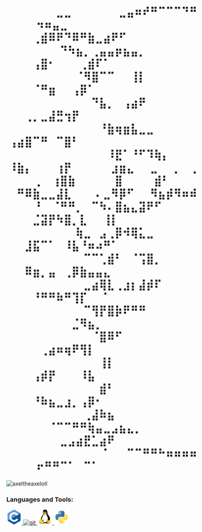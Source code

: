 
<h1 align="center">⠀⠀⠀⠀⠀⠀⣀⣀⠀⠀⠀⠀⠀⠀⣀⣤⠶⠞⠛⠉⠉⠉⠙⠛⠲⠶⣤⣀⠀⠀⠀⠀⠀⠀⠀⠀⠀⠀⠀⠀⠀
⠀⠀⠀⢀⣾⠿⠟⠙⠿⠛⣷⣀⣴⠟⠋⠀⠀⠀⠀⠀⠀⠀⠀⠀⠀⠀⠀⠙⠳⣦⡀⢀⣤⣤⡶⣦⣤⡀⠀⠀⠀
⠀⠀⠀⢠⣿⠂⠀⠀⠀⢀⣾⠏⠁⠀⠀⠀⠀⠀⠀⠀⠀⠀⠀⠀⠀⠀⠀⠀⠀⠈⠻⣿⠉⠉⠀⠀⢸⡇⠀⠀⠀
⠀⠀⠀⠈⠛⣶⠀⠀⢠⡿⠁⠀⠀⠀⠀⠀⠀⠀⠀⠀⠀⠀⠀⠀⠀⠀⠀⠀⠀⠀⠀⠙⣧⡀⠀⢠⣴⠟⠀⠀⠀
⠀⠀⢀⡀⣀⣼⣛⢲⡟⠀⠀⠀⠀⠀⠀⠀⠀⠀⠀⠀⠀⠀⠀⠀⠀⠀⠀⠀⠀⠀⠀⠀⠘⣷⢶⣶⣧⣀⣀⠀⠀
⢠⣴⣿⠉⠛⠀⠉⣿⠃⠀⠀⠀⠀⠀⠀⠀⠀⠀⠀⠀⠀⠀⠀⠀⠀⠀⠀⠀⠀⠀⠀⠀⠀⠸⣟⠁⠘⠋⠹⢷⡄
⠸⣷⡄⠀⠀⠀⢰⡟⠀⠀⠀⠀⠀⣰⣶⣄⠀⠀⣀⠀⠀⡀⠀⢀⡀⠀⢰⣿⣷⠀⠀⠀⠀⠀⣿⠀⠀⠀⠀⣾⠃
⠀⠛⠿⣷⣀⣀⣼⣇⠀⠀⠀⠄⣀⠻⡿⠋⠀⠀⠻⣦⡾⠻⠶⠾⠃⠀⠈⠛⠛⡀⠀⠉⠳⠄⣿⣦⣄⣽⠟⠋⠀
⠀⠀⠀⣈⣽⡟⠳⣿⡀⣇⠀⠀⢸⡇⠀⠀⠀⠀⠀⠀⠀⠀⠀⠀⠀⠀⠀⠀⠀⢷⣀⠀⣠⢀⡿⠺⢿⣅⣀⠀⠀
⠀⠀⣸⣯⠉⠁⠀⠸⣧⠘⠶⠴⠛⠁⠀⠀⠀⠀⠀⠀⠀⠀⠀⠀⠀⠀⠀⠀⠀⠀⠉⠉⢁⣾⠃⠀⠈⢩⣿⡀⠀
⠀⠀⠿⣶⡀⣤⠀⢀⡿⣷⣤⣤⣄⠀⠀⠀⠀⠀⠀⠀⠀⠀⠀⠀⠀⠀⠀⠀⠀⠀⣀⣴⢿⣇⢀⣰⡆⣼⡾⠏⠀
⠀⠀⠀⠘⠛⠛⠷⠛⢹⡏⠀⠀⠁⠀⠀⠀⠀⠀⠀⠀⠀⠀⠀⠀⠀⠀⠀⠀⠀⠀⠉⢻⡟⣿⡷⠟⠛⠛⠀⠀⠀
⠀⠀⠀⠀⠀⠀⠀⠀⣈⠻⣦⡀⠀⠀⠀⠀⠀⠀⠀⠀⠀⠀⠀⠀⠀⠀⠀⠀⠀⠀⠀⠈⣿⠿⠋⠀⠀⠀⠀⠀⠀
⠀⠀⠀⠀⢀⣴⠶⢶⠟⢻⡇⠀⠀⠀⠀⠀⠀⠀⠀⠀⠀⠀⠀⠀⠀⠀⠀⠀⠀⠀⠀⠀⢸⡇⠀⠀⠀⠀⠀⠀⠀
⠀⠀⠀⢠⡾⡟⠀⠀⠀⠸⣧⠀⠀⠀⠀⠀⠀⠀⠀⠀⠀⠀⠀⠀⠀⠀⠀⠀⠀⠀⠀⠀⣾⠃⠀⠀⠀⠀⠀⠀⠀
⠀⠀⠀⠘⠷⣦⣀⣰⡀⢠⡿⠂⠀⠀⠀⠀⠀⠀⠀⠀⠀⠀⠀⠀⠀⠀⠀⠀⠀⠀⢀⣼⠷⣦⠀⠀⠀⠀⠀⠀⠀
⠀⠀⠀⠀⠀⠈⠉⠉⠛⠛⢷⣤⣀⣠⣦⣄⡀⠀⠀⠀⠀⠀⠀⠀⠀⠀⠀⣀⣠⣴⣟⣁⣴⠟⠀⠀⠀⠀⠀⠀⠀
⠀⠀⠀⠀⠀⠀⠀⠀⠀⠀⠀⠀⠁⠀⠀⠉⠉⠛⠛⠓⠶⠶⠶⠶⠖⠛⠛⠉⠁⠀⠉⠁⠀⠀⠀⠀⠀⠀⠀⠀⠀</h1>
<p align="left"> <img src="https://komarev.com/ghpvc/?username=axeltheaxelotl&label=Profile%20views&color=0e75b6&style=flat" alt="axeltheaxelotl" /> </p>

<h3 align="left">Languages and Tools:</h3>
<p align="left"> <a href="https://www.cprogramming.com/" target="_blank" rel="noreferrer"> <img src="https://raw.githubusercontent.com/devicons/devicon/master/icons/c/c-original.svg" alt="c" width="40" height="40"/> </a> <a href="https://git-scm.com/" target="_blank" rel="noreferrer"> <img src="https://www.vectorlogo.zone/logos/git-scm/git-scm-icon.svg" alt="git" width="40" height="40"/> </a> <a href="https://www.linux.org/" target="_blank" rel="noreferrer"> <img src="https://raw.githubusercontent.com/devicons/devicon/master/icons/linux/linux-original.svg" alt="linux" width="40" height="40"/> </a> <a href="https://www.python.org" target="_blank" rel="noreferrer"> <img src="https://raw.githubusercontent.com/devicons/devicon/master/icons/python/python-original.svg" alt="python" width="40" height="40"/> </a> </p>
